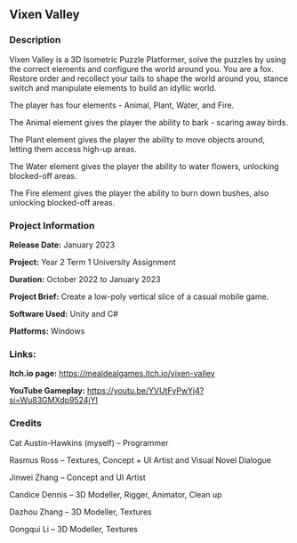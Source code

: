 ## Vixen Valley

### **Description**

Vixen Valley is a 3D Isometric Puzzle Platformer, solve the puzzles by using the correct elements and configure the world around you.  You are a fox. Restore order and recollect your tails to shape the world around you,  stance switch and manipulate elements to build an idyllic world.

The player has four elements - Animal, Plant, Water, and Fire. 

The Animal element gives the player the ability to bark - scaring away birds. 

The Plant element gives the player the ability to move objects around, letting them access high-up areas. 

The Water element gives the player the ability to water flowers, unlocking blocked-off areas. 

The Fire element gives the player the ability to burn down bushes, also unlocking blocked-off areas.

### Project Information

**Release Date:** January 2023 

**Project:** Year 2 Term 1 University Assignment 

**Duration:** October 2022 to January 2023  

**Project Brief:** Create a low-poly vertical slice of a casual mobile game.

**Software Used:** Unity and C#

**Platforms:** Windows

### **Links:**

**Itch.io page:** https://mealdealgames.itch.io/vixen-valley 

**YouTube Gameplay:** https://youtu.be/YVUtFyPwYj4?si=Wu83GMXdp9524jYI 

### Credits

Cat Austin-Hawkins (myself) – Programmer 

Rasmus Ross – Textures, Concept + UI Artist and Visual Novel Dialogue 

Jinwei Zhang – Concept and UI Artist 

Candice Dennis – 3D Modeller, Rigger, Animator, Clean up  

Dazhou Zhang – 3D Modeller, Textures

Gongqui Li – 3D Modeller, Textures
